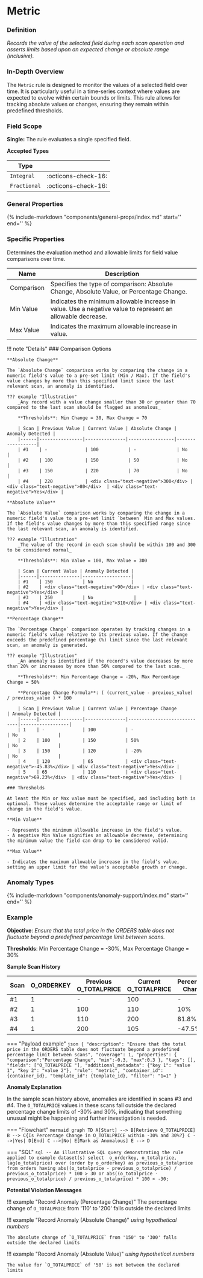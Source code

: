 # Metric

### Definition

*Records the value of the selected field during each scan operation and asserts limits based upon an expected change or absolute range (inclusive).*

### In-Depth Overview

The `Metric` rule is designed to monitor the values of a selected field over time. It is particularly useful in a time-series context where values are expected to evolve within certain bounds or limits. This rule allows for tracking absolute values or changes, ensuring they remain within predefined thresholds.

### Field Scope

**Single:** The rule evaluates a single specified field.

**Accepted Types**

| Type        |                          |
|-------------|--------------------------|
| `Integral`  | <div style="text-align:center">:octicons-check-16:</div> |
| `Fractional`| <div style="text-align:center">:octicons-check-16:</div> |

### General Properties

{%
    include-markdown "components/general-props/index.md"
    start='<!-- all-props--start -->'
    end='<!-- all-props--end -->'
%}

### Specific Properties

Determines the evaluation method and allowable limits for field value comparisons over time.

| Name               | Description                                                        |
|--------------------|--------------------------------------------------------------------|
| <div class="text-primary">Comparison</div> | Specifies the type of comparison: Absolute Change, Absolute Value, or Percentage Change. |
| <div class="text-primary">Min Value</div> | Indicates the minimum allowable increase in value. Use a negative value to represent an allowable decrease. |
| <div class="text-primary">Max Value</div> | Indicates the maximum allowable increase in value. |

!!! note "Details"
    ### Comparison Options

    **Absolute Change**

    The `Absolute Change` comparison works by comparing the change in a numeric field's value to a pre-set limit (Min / Max). If the field's value changes by more than this specified limit since the last relevant scan, an anomaly is identified.

    ??? example "Illustration"
        _Any record with a value change smaller than 30 or greater than 70 compared to the last scan should be flagged as anomalous_
        
        **Thresholds**: Min Change = 30, Max Change = 70

        | Scan | Previous Value | Current Value | Absolute Change | Anomaly Detected |
        |------|----------------|---------------|-----------------|------------------|
        | #1    | -              | 100           | -               | No               |
        | #2    | 100            | 150           | 50              | No               |
        | #3    | 150            | 220           | 70              | No               |
        | #4    | 220            | <div class="text-negative">300</div> | <div class="text-negative">80</div>  | <div class="text-negative">Yes</div> |

    **Absolute Value**

    The `Absolute Value` comparison works by comparing the change in a numeric field's value to a pre-set limit `between` Min and Max values. If the field's value changes by more than this specified range since the last relevant scan, an anomaly is identified.

    ??? example "Illustration"
        _The value of the record in each scan should be within 100 and 300 to be considered normal_

        **Thresholds**: Min Value = 100, Max Value = 300

        | Scan | Current Value | Anomaly Detected |
        |------|---------------|------------------|
        | #1    | 150           | No              |
        | #2    | <div class="text-negative">90</div> | <div class="text-negative">Yes</div> |
        | #3    | 250           | No               |
        | #4    | <div class="text-negative">310</div> | <div class="text-negative">Yes</div> |

    **Percentage Change**

    The `Percentage Change` comparison operates by tracking changes in a numeric field's value relative to its previous value. If the change exceeds the predefined percentage (%) limit since the last relevant scan, an anomaly is generated.

    ??? example "Illustration"
        _An anomaly is identified if the record's value decreases by more than 20% or increases by more than 50% compared to the last scan._

        **Thresholds**: Min Percentage Change = -20%, Max Percentage Change = 50%

        **Percentage Change Formula**: ( (current_value - previous_value) / previous_value ) * 100

        | Scan | Previous Value | Current Value | Percentage Change           | Anomaly Detected |
        |------|----------------|---------------|-----------------------------|------------------|
        | 1    | -              | 100           | -                           | No               |
        | 2    | 100            | 150           | 50%                         | No               |
        | 3    | 150            | 120           | -20%                        | No               |
        | 4    | 120            | 65            | <div class="text-negative">-45.83%</div> | <div class="text-negative">Yes</div> |
        | 5    | 65             | 110           | <div class="text-negative">69.23%</div>  | <div class="text-negative">Yes</div>  |

    ### Thresholds

    At least the Min or Max value must be specified, and including both is optional. These values determine the acceptable range or limit of change in the field's value.

    **Min Value**

    - Represents the minimum allowable increase in the field's value.
    - A negative Min Value signifies an allowable decrease, determining the minimum value the field can drop to be considered valid.

    **Max Value**

    - Indicates the maximum allowable increase in the field’s value, setting an upper limit for the value's acceptable growth or change.
        
### Anomaly Types

{%
    include-markdown "components/anomaly-support/index.md"
    start='<!-- record-only--start -->'
    end='<!-- record-only--end -->'
%}

### Example

**Objective**: *Ensure that the total price in the ORDERS table does not fluctuate beyond a predefined percentage limit between scans.*

**Thresholds**: Min Percentage Change = -30%, Max Percentage Change = 30%

**Sample Scan History**

| Scan | O_ORDERKEY | Previous O_TOTALPRICE | Current O_TOTALPRICE | Percentage Change | Anomaly Detected |
|------|------------|-----------------------|----------------------|-------------------|------------------|
| #1    | 1          | -                     | 100                  | -                 | No               |
| #2    | 1          | 100                   | 110                  | 10%               | No               |
| #3    | 1          | 110                   | <span class="text-negative">200</span> | <span class="text-negative">81.8%</span> | <span class="text-negative">Yes</span> |
| #4    | 1          | 200                   | <span class="text-negative">105</span> | <span class="text-negative">-47.5%</span> | <span class="text-negative">Yes</span> |


=== "Payload example"
    ``` json
    {
        "description": "Ensure that the total price in the ORDERS table does not fluctuate beyond a predefined percentage limit between scans",
        "coverage": 1,
        "properties": {
            "comparison":"Percentage Change",
            "min":-0.3,
            "max":0.3
        },
        "tags": [],
        "fields": ["O_TOTALPRICE "],
        "additional_metadata": {"key 1": "value 1", "key 2": "value 2"},
        "rule": "metric",
        "container_id": {container_id},
        "template_id": {template_id},
        "filter": "1=1"
    }
    ```

**Anomaly Explanation**

In the sample scan history above, anomalies are identified in scans #3 and #4. The `O_TOTALPRICE` values in these scans fall outside the declared percentage change limits of -30% and 30%, indicating that something unusual might be happening and further investigation is needed.

=== "Flowchart"
    ```mermaid
    graph TD
    A[Start] --> B[Retrieve O_TOTALPRICE]
    B --> C{Is Percentage Change in O_TOTALPRICE within -30% and 30%?}
    C -->|Yes| D[End]
    C -->|No| E[Mark as Anomalous]
    E --> D
    ```

=== "SQL"
    ```sql
    -- An illustrative SQL query demonstrating the rule applied to example dataset(s)
    select 
        o_orderkey,
        o_totalprice,
        lag(o_totalprice) over (order by o_orderkey) as previous_o_totalprice
    from
        orders
    having
        abs((o_totalprice - previous_o_totalprice) / previous_o_totalprice) * 100 > 30
        or
        abs((o_totalprice - previous_o_totalprice) / previous_o_totalprice) * 100 < -30;
    ```

**Potential Violation Messages**

!!! example "Record Anomaly (Percentage Change)"
    The percentage change of `O_TOTALPRICE` from '110' to '200' falls outside the declared limits

!!! example "Record Anomaly (Absolute Change)"
    _using hypothetical numbers_

    The absolute change of `O_TOTALPRICE` from '150' to '300' falls outside the declared limits

!!! example "Record Anomaly (Absolute Value)"
    _using hypothetical numbers_

    The value for `O_TOTALPRICE` of '50' is not between the declared limits

